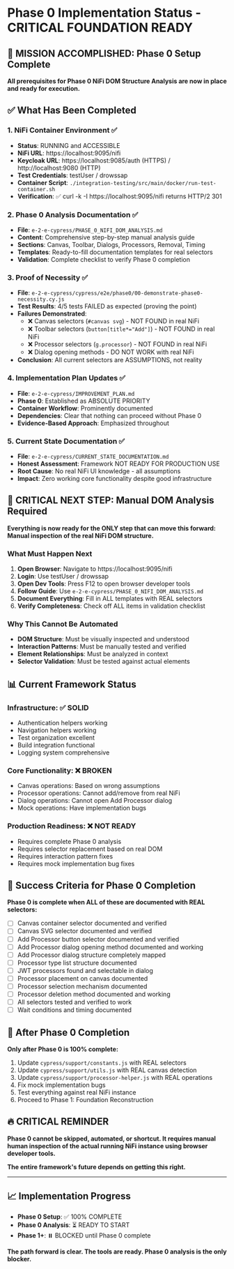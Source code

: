 # Phase 0 Implementation Status - CRITICAL FOUNDATION READY

## 🎯 MISSION ACCOMPLISHED: Phase 0 Setup Complete

**All prerequisites for Phase 0 NiFi DOM Structure Analysis are now in place and ready for execution.**

## ✅ What Has Been Completed

### 1. NiFi Container Environment ✅
- **Status**: RUNNING and ACCESSIBLE
- **NiFi URL**: https://localhost:9095/nifi
- **Keycloak URL**: https://localhost:9085/auth (HTTPS) / http://localhost:9080 (HTTP)
- **Test Credentials**: testUser / drowssap
- **Container Script**: `./integration-testing/src/main/docker/run-test-container.sh`
- **Verification**: ✅ curl -k -I https://localhost:9095/nifi returns HTTP/2 301

### 2. Phase 0 Analysis Documentation ✅
- **File**: `e-2-e-cypress/PHASE_0_NIFI_DOM_ANALYSIS.md`
- **Content**: Comprehensive step-by-step manual analysis guide
- **Sections**: Canvas, Toolbar, Dialogs, Processors, Removal, Timing
- **Templates**: Ready-to-fill documentation templates for real selectors
- **Validation**: Complete checklist to verify Phase 0 completion

### 3. Proof of Necessity ✅
- **File**: `e-2-e-cypress/cypress/e2e/phase0/00-demonstrate-phase0-necessity.cy.js`
- **Test Results**: 4/5 tests FAILED as expected (proving the point)
- **Failures Demonstrated**:
  - ❌ Canvas selectors (`#canvas svg`) - NOT FOUND in real NiFi
  - ❌ Toolbar selectors (`button[title*="Add"]`) - NOT FOUND in real NiFi
  - ❌ Processor selectors (`g.processor`) - NOT FOUND in real NiFi
  - ❌ Dialog opening methods - DO NOT WORK with real NiFi
- **Conclusion**: All current selectors are ASSUMPTIONS, not reality

### 4. Implementation Plan Updates ✅
- **File**: `e-2-e-cypress/IMPROVEMENT_PLAN.md`
- **Phase 0**: Established as ABSOLUTE PRIORITY
- **Container Workflow**: Prominently documented
- **Dependencies**: Clear that nothing can proceed without Phase 0
- **Evidence-Based Approach**: Emphasized throughout

### 5. Current State Documentation ✅
- **File**: `e-2-e-cypress/CURRENT_STATE_DOCUMENTATION.md`
- **Honest Assessment**: Framework NOT READY FOR PRODUCTION USE
- **Root Cause**: No real NiFi UI knowledge - all assumptions
- **Impact**: Zero working core functionality despite good infrastructure

## 🚨 CRITICAL NEXT STEP: Manual DOM Analysis Required

**Everything is now ready for the ONLY step that can move this forward: Manual inspection of the real NiFi DOM structure.**

### What Must Happen Next

1. **Open Browser**: Navigate to https://localhost:9095/nifi
2. **Login**: Use testUser / drowssap
3. **Open Dev Tools**: Press F12 to open browser developer tools
4. **Follow Guide**: Use `e-2-e-cypress/PHASE_0_NIFI_DOM_ANALYSIS.md`
5. **Document Everything**: Fill in ALL templates with REAL selectors
6. **Verify Completeness**: Check off ALL items in validation checklist

### Why This Cannot Be Automated

- **DOM Structure**: Must be visually inspected and understood
- **Interaction Patterns**: Must be manually tested and verified
- **Element Relationships**: Must be analyzed in context
- **Selector Validation**: Must be tested against actual elements

## 📊 Current Framework Status

### Infrastructure: ✅ SOLID
- Authentication helpers working
- Navigation helpers working
- Test organization excellent
- Build integration functional
- Logging system comprehensive

### Core Functionality: ❌ BROKEN
- Canvas operations: Based on wrong assumptions
- Processor operations: Cannot add/remove from real NiFi
- Dialog operations: Cannot open Add Processor dialog
- Mock operations: Have implementation bugs

### Production Readiness: ❌ NOT READY
- Requires complete Phase 0 analysis
- Requires selector replacement based on real DOM
- Requires interaction pattern fixes
- Requires mock implementation bug fixes

## 🎯 Success Criteria for Phase 0 Completion

**Phase 0 is complete when ALL of these are documented with REAL selectors:**

- [ ] Canvas container selector documented and verified
- [ ] Canvas SVG selector documented and verified
- [ ] Add Processor button selector documented and verified
- [ ] Add Processor dialog opening method documented and working
- [ ] Add Processor dialog structure completely mapped
- [ ] Processor type list structure documented
- [ ] JWT processors found and selectable in dialog
- [ ] Processor placement on canvas documented
- [ ] Processor selection mechanism documented
- [ ] Processor deletion method documented and working
- [ ] All selectors tested and verified to work
- [ ] Wait conditions and timing documented

## 🚀 After Phase 0 Completion

**Only after Phase 0 is 100% complete:**

1. Update `cypress/support/constants.js` with REAL selectors
2. Update `cypress/support/utils.js` with REAL canvas detection
3. Update `cypress/support/processor-helper.js` with REAL operations
4. Fix mock implementation bugs
5. Test everything against real NiFi instance
6. Proceed to Phase 1: Foundation Reconstruction

## 🔥 CRITICAL REMINDER

**Phase 0 cannot be skipped, automated, or shortcut. It requires manual human inspection of the actual running NiFi instance using browser developer tools.**

**The entire framework's future depends on getting this right.**

---

## 📈 Implementation Progress

- **Phase 0 Setup**: ✅ 100% COMPLETE
- **Phase 0 Analysis**: ⏳ READY TO START
- **Phase 1+**: ⏸️ BLOCKED until Phase 0 complete

**The path forward is clear. The tools are ready. Phase 0 analysis is the only blocker.**